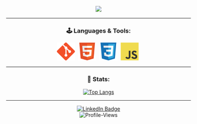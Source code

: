 <div align="center">
  
  <div id="header">
    <img src="https://media.giphy.com/media/Qo2dupDib32rkTY4hX/giphy.gif" width="350"/>
   </div>

  ---
  
  ### :joystick: Languages & Tools:
  
  <div>
    <img src="https://github.com/devicons/devicon/blob/master/icons/git/git-original.svg" title="git" alt="git" width="50" height="50"/>&nbsp;
    <img src="https://github.com/devicons/devicon/blob/master/icons/html5/html5-original.svg" title="html" alt="html" width="50" height="50"/>&nbsp;
    <img src="https://github.com/devicons/devicon/blob/master/icons/css3/css3-original.svg" title="css" alt="css" width="50" height="50"/>&nbsp;
    <img src="https://github.com/devicons/devicon/blob/master/icons/javascript/javascript-original.svg" title="javascript" alt="javascript" width="50" height="50"/>&nbsp;
    
    
---
  
  ### :robot: Stats:

  [![Top Langs](https://github-readme-stats.vercel.app/api/top-langs/?username=anuraghazra&layout=compact)](https://github.com/anuraghazra/github-readme-stats)<br>
 
  
---

  <div id="badges">
    <a href="https://www.linkedin.com/in/gus-noronha/">
      <img src="https://img.shields.io/badge/LinkedIn-blue?style=for-the-badge&logo=linkedin&logoColor=white" alt="LinkedIn Badge"/>
    </a>
  </div>
  
  <div>
    <img src="https://komarev.com/ghpvc/?username=gusnoronha&style=flat-square&color=green" alt="Profile-Views"/>
  </div>
</div>
